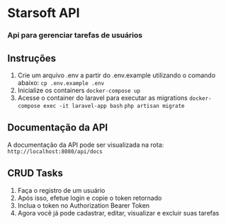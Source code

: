 # Starsoft API
### Api para gerenciar tarefas de usuários

## Instruções
1. Crie um arquivo .env a partir do .env.example utilizando o comando abaixo:
``cp .env.example .env``
2. Inicialize os containers
``docker-compose up``
3. Acesse o container do laravel para executar as migrations
``docker-compose exec -it laravel-app bash``
``php artisan migrate``

## Documentação da API
A documentação da API pode ser visualizada na rota:
``http://localhost:8080/api/docs``

## **CRUD Tasks**
1. Faça o registro de um usuário
2. Após isso, efetue login e copie o token retornado
3. Inclua o token no Authorization Bearer Token
4. Agora você já pode cadastrar, editar, visualizar e excluir suas tarefas